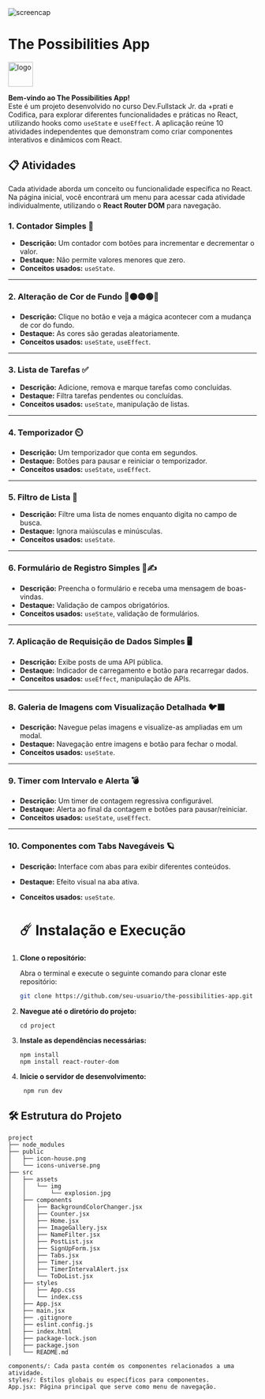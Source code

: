 <img src="https://i.postimg.cc/3N9NpJX4/capturadetela.png" alt="screencap"/>

# The Possibilities App 
<img src="https://github.com/user-attachments/assets/e5bee5b0-f040-4f37-ab86-9da54cc640f4" alt="logo" width="50"/>


**Bem-vindo ao The Possibilities App!**  
Este é um projeto desenvolvido no curso Dev.Fullstack Jr. da +prati e Codifica, para explorar diferentes funcionalidades e práticas no React, utilizando hooks como `useState` e `useEffect`. A aplicação reúne 10 atividades independentes que demonstram como criar componentes interativos e dinâmicos com React.

## 📋 Atividades

Cada atividade aborda um conceito ou funcionalidade específica no React. Na página inicial, você encontrará um menu para acessar cada atividade individualmente, utilizando o **React Router DOM** para navegação.

### 1. **Contador Simples 🧮**
- **Descrição:** Um contador com botões para incrementar e decrementar o valor.
- **Destaque:** Não permite valores menores que zero.
- **Conceitos usados:** `useState`.

---

### 2. **Alteração de Cor de Fundo 🔴🟠🟡🟢🔵**
- **Descrição:** Clique no botão e veja a mágica acontecer com a mudança de cor do fundo.
- **Destaque:** As cores são geradas aleatoriamente.
- **Conceitos usados:** `useState`, `useEffect`.

---

### 3. **Lista de Tarefas ✅**
- **Descrição:** Adicione, remova e marque tarefas como concluídas.
- **Destaque:** Filtra tarefas pendentes ou concluídas.
- **Conceitos usados:** `useState`, manipulação de listas.

---

### 4. **Temporizador ⏲️**
- **Descrição:** Um temporizador que conta em segundos.
- **Destaque:** Botões para pausar e reiniciar o temporizador.
- **Conceitos usados:** `useState`, `useEffect`.

---

### 5. **Filtro de Lista 📜**
- **Descrição:** Filtre uma lista de nomes enquanto digita no campo de busca.
- **Destaque:** Ignora maiúsculas e minúsculas.
- **Conceitos usados:** `useState`.

---

### 6. **Formulário de Registro Simples 📝✍**
- **Descrição:** Preencha o formulário e receba uma mensagem de boas-vindas.
- **Destaque:** Validação de campos obrigatórios.
- **Conceitos usados:** `useState`, validação de formulários.

---

### 7. **Aplicação de Requisição de Dados Simples 🖥️**
- **Descrição:** Exibe posts de uma API pública.
- **Destaque:** Indicador de carregamento e botão para recarregar dados.
- **Conceitos usados:** `useEffect`, manipulação de APIs.

---

### 8. Galeria de Imagens com Visualização Detalhada 🐦‍⬛ 
- **Descrição:** Navegue pelas imagens e visualize-as ampliadas em um modal.
- **Destaque:** Navegação entre imagens e botão para fechar o modal.
- **Conceitos usados:** `useState`.

---

### 9. **Timer com Intervalo e Alerta 💣**
- **Descrição:** Um timer de contagem regressiva configurável.
- **Destaque:** Alerta ao final da contagem e botões para pausar/reiniciar.
- **Conceitos usados:** `useState`, `useEffect`.

---

### 10. **Componentes com Tabs Navegáveis 🪐**
- **Descrição:** Interface com abas para exibir diferentes conteúdos.
- **Destaque:** Efeito visual na aba ativa.
- **Conceitos usados:** `useState`.

  # ☄️ Instalação e Execução

1. **Clone o repositório:**

   Abra o terminal e execute o seguinte comando para clonar este repositório:
   ```bash
   git clone https://github.com/seu-usuario/the-possibilities-app.git

   
2. **Navegue até o diretório do projeto:**

   ```
   cd project
    ```
   
3. **Instale as dependências necessárias:**

   ```
   npm install
   npm install react-router-dom
    ```

4. **Inicie o servidor de desenvolvimento:**

   ```
    npm run dev
    ```

## 🛠 Estrutura do Projeto

```plaintext
project
├── node_modules
├── public
│   ├── icon-house.png
│   └── icons-universe.png
├── src
│   ├── assets
│   │   └── img
│   │       └── explosion.jpg
│   ├── components
│   │   ├── BackgroundColorChanger.jsx
│   │   ├── Counter.jsx
│   │   ├── Home.jsx
│   │   ├── ImageGallery.jsx
│   │   ├── NameFilter.jsx
│   │   ├── PostList.jsx
│   │   ├── SignUpForm.jsx
│   │   ├── Tabs.jsx
│   │   ├── Timer.jsx
│   │   ├── TimerIntervalAlert.jsx
│   │   └── ToDoList.jsx
│   ├── styles
│   │   ├── App.css
│   │   └── index.css
│   ├── App.jsx
│   ├── main.jsx
│   ├── .gitignore
│   ├── eslint.config.js
│   ├── index.html
│   ├── package-lock.json
│   ├── package.json
│   └── README.md

components/: Cada pasta contém os componentes relacionados a uma atividade.
styles/: Estilos globais ou específicos para componentes.
App.jsx: Página principal que serve como menu de navegação.
```
